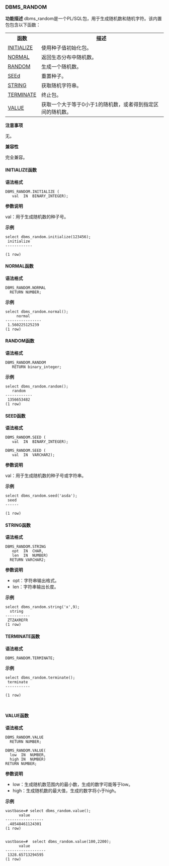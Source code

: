 ###  DBMS_RANDOM

**功能描述**
dbms_random是一个PL/SQL包，用于生成随机数和随机字符。该内置包包含以下函数：

<table>
<tr>
<th>
函数
</td>
<th>
描述
</td>
</tr>
<tr>
<td>
<a href="#INITIALIZE">INITIALIZE</a>
</td>
<td>
使用种子值初始化包。
</td>
</tr>
<tr>
<td>
<a href="#NORMAL">NORMAL</a>
</td>
<td>
返回生态分布中随机数。
</td>
</tr>
<tr>
<td>
<a href="#RANDOM">RANDOM</a>
</td>
<td>
生成一个随机数。
</td>
</tr>
<tr>
<td>
<a href="#SEED">SEEd</a>
</td>
<td>
重置种子。
</td>
</tr>
<tr>
<td>
<a href="#STRING">STRING</a>
</td>
<td>
获取随机字符串。
</td>
</tr>
<tr>
<td>
<a href="#TERMINATE">TERMINATE</a>
</td>
<td>
终止包。
</td>
</tr>
<tr>
<td>
<a href="#VALUE">VALUE</a>
</td>
<td>
获取一个大于等于0小于1的随机数，或者得到指定区间的随机数。
</td>
</tr>
</table>


**注意事项**

无。

**兼容性**

完全兼容。

#### INITIALIZE函数<a id="INITIALIZE"></a>

**语法格式**

```
DBMS_RANDOM.INITIALIZE (
   val  IN  BINARY_INTEGER);
```

**参数说明**

val：用于生成随机数的种子号。

**示例**

```
select dbms_random.initialize(123456);
 initialize 
------------

(1 row)
```

#### NORMAL函数<a id="NORMAL"></a>

**语法格式**

```
DBMS_RANDOM.NORMAL
  RETURN NUMBER;
```

**示例**

```
select dbms_random.normal();
     normal     
----------------
 1.560225125239
(1 row)
```

#### RANDOM函数<a id="RANDOM"></a>

**语法格式**

```
DBMS_RANDOM.RANDOM
   RETURN binary_integer;
```

**示例**

```
select dbms_random.random();
   random   
------------
 1356653482
(1 row)
```

#### SEED函数<a id="SEED"></a>

**语法格式**

```
DBMS_RANDOM.SEED (
   val  IN  BINARY_INTEGER);

DBMS_RANDOM.SEED (
   val  IN  VARCHAR2);
```

**参数说明**

val：用于生成随机数的种子号或字符串。

**示例**

```
select dbms_random.seed('asda');
 seed 
------

(1 row)
```

#### STRING函数<a id="STRING"></a>

**语法格式**

```
DBMS_RANDOM.STRING
   opt  IN  CHAR,
   len  IN  NUMBER)
  RETURN VARCHAR2;
```

**参数说明**

- opt：字符串输出格式。
- len：字符串输出长度。

**示例**

```
select dbms_random.string('x',9);
  string   
-----------
 ZTZAXREFR
(1 row)

```

#### TERMINATE函数<a id="TERMINATE"></a>

**语法格式**

```
DBMS_RANDOM.TERMINATE;
```

**示例**

```
select dbms_random.terminate();
 terminate
-----------

(1 row)



```

#### VALUE函数<a id="VALUE"></a>

**语法格式**

```
DBMS_RANDOM.VALUE
  RETURN NUMBER;

DBMS_RANDOM.VALUE(
  low  IN  NUMBER,
  high IN  NUMBER)
RETURN NUMBER;
```

**参数说明**

- low：生成随机数范围内的最小数，生成的数字可能等于low。
- high：生成随机数的最大值，生成的数字将小于high。

**示例**

```
vastbase=# select dbms_random.value();
      value      
-----------------
 .48548461124301
(1 row)


vastbase=#  select dbms_random.value(100,2200);
      value       
------------------
 1328.65713294595
(1 row)

```
